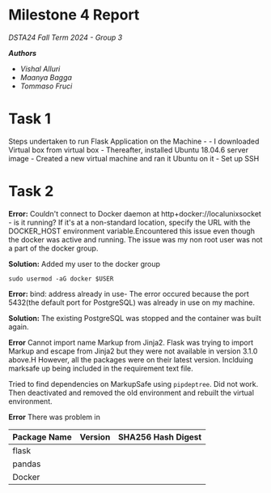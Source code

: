 # Milestone 4 Report 

*DSTA24 Fall Term 2024 - Group 3*

__*Authors*__
- *Vishal Alluri* 
- *Maanya Bagga*
- *Tommaso Fruci*


# Task 1

Steps undertaken to run Flask Application on the Machine -
    - I downloaded Virtual box from virtual box
    - Thereafter, installed Ubuntu 18.04.6 server image
    - Created a new virtual machine and ran it Ubuntu on it
    - Set up SSH



# Task 2 


**Error:** 
Couldn't connect to Docker daemon at http+docker://localunixsocket - is it running? If it's
at a non-standard location, specify the URL with the DOCKER_HOST environment variable.Encountered this issue even though the docker was active and running. The issue was my non root user was not a part of the docker group. 

**Solution:**
Added my user to the docker group 

```
sudo usermod -aG docker $USER
```

**Error:**
bind: address already in use- The error occured because the port 5432(the default port for PostgreSQL) was already in use on my machine.

**Solution:**
The existing PostgreSQL was stopped and the container was built again.

**Error**
Cannot import name Markup from Jinja2. Flask was trying to import Markup and escape from Jinja2 but they were not available in version 3.1.0 above.H However, all the packages were on their latest version. Inclduing marksafe up being included in the requirement text file.

Tried to find dependencies on MarkupSafe using ```pipdeptree```. Did not work. Then deactivated and removed the old environment and rebuilt the virtual environment.

**Error**
There was problem in 



 | **Package Name** | **Version** | **SHA256 Hash Digest** |
|------------------|-------------|------------------------|
|flask          |       |                  |
|pandas        |      | 
|Docker | |                
